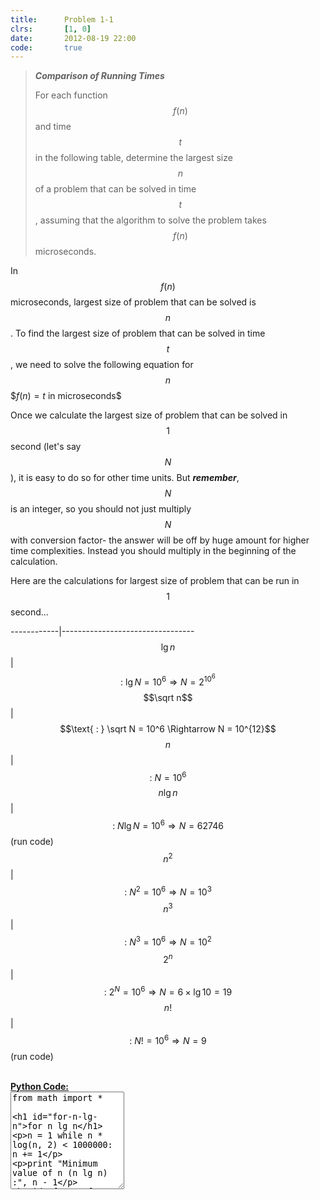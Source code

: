 ```yaml
---
title:      Problem 1-1
clrs:       [1, 0]
date:       2012-08-19 22:00
code:       true
---
```


>***Comparison of Running Times***
>
>For each function $$f(n)$$ and time $$t$$ in the following table, determine the largest size $$n$$ of a problem that can be solved in time $$t$$, assuming that the algorithm to solve the problem takes $$f (n)$$ microseconds.

In $$f(n)$$ microseconds, largest size of problem that can be solved is $$n$$. To find the largest size of problem that can be solved in time $$t$$, we need to solve the following equation for $$n$$
\$$f(n) = t \text{ in microseconds}$$

Once we calculate the largest size of problem that can be solved in $$1$$ second (let's say $$N$$), it is easy to do so for other time units. But ***remember***, $$N$$ is an integer, so you should not just multiply $$N$$ with conversion factor- the answer will be off by huge amount for higher time complexities. Instead you should multiply in the beginning of the calculation.


Here are the calculations for largest size of problem that can be run in $$1$$ second...

------------|---------------------------------
$$\lg n$$   | $$\text{ : } \lg N = 10^6 \Rightarrow N = 2^{10^6}$$
$$\sqrt n$$ | $$\text{ : } \sqrt N = 10^6 \Rightarrow N = 10^{12}$$
$$n$$       | $$\text{ : } N = 10^6$$
$$n \lg n$$ | $$\text{ : } N \lg N = 10^6 \Rightarrow N = 62746$$ (run code)
$$n^2$$     | $$\text{ : } N^2 = 10^6 \Rightarrow N = 10^3$$
$$n^3$$     | $$\text{ : } N^3 = 10^6 \Rightarrow N = 10^2$$
$$2^n$$     | $$\text{ : } 2^N = 10^6 \Rightarrow N = 6 \times \lg 10 = 19$$
$$n!$$      | $$\text{ : } N! = 10^6 \Rightarrow N = 9$$ (run code)

<br/>
<b><u>Python Code:</u></b>

<div class="clrs-code-wrapper">
<textarea id="clrs-code" data-editor="python" rows="10">
from math import *

# for n lg n
n = 1
while n * log(n, 2) < 1000000:
    n += 1

print "Minimum value of n (n lg n) :", n - 1


# for n!
n = 1
while factorial(n) < 1000000:
    n += 1

print "Minimum value of n (n!)     :", n - 1
{% include code_editor.html %}